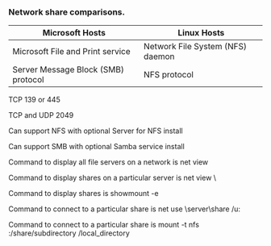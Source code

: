 ### Network share comparisons.

| Microsoft Hosts | Linux Hosts |
|-----------------|-------------|
| Microsoft File and Print service | Network File System (NFS) daemon |
| Server Message Block (SMB) protocol | NFS protocol |

TCP 139 or 445
	

TCP and UDP 2049

Can support NFS with optional Server for NFS install
	

Can support SMB with optional Samba service install

Command to display all file servers on a network is net view
	

Command to display shares on a particular server is net view \\<server>
	

Command to display shares is showmount -e <target IP>

Command to connect to a particular share is net use \\server\share /u:<username> <password>
	

Command to connect to a particular share is mount -t nfs <target IP>:/share/subdirectory /local_directory
